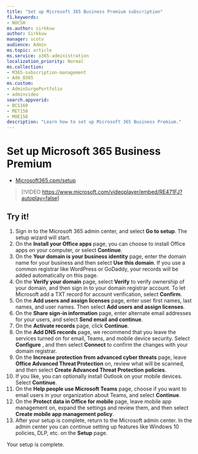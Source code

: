 ```yaml
---
title: "Set up Microsoft 365 Business Premium subscription"
f1.keywords:
- NOCSH
ms.author: sirkkuw
author: Sirkkuw
manager: scotv
audience: Admin
ms.topic: article
ms.service: o365-administration
localization_priority: Normal
ms.collection: 
- M365-subscription-management 
- Adm_O365
ms.custom: 
- AdminSurgePortfolio
- adminvideo
search.appverid:
- BCS160
- MET150
- MOE150
description: "Learn how to set up Microsoft 365 Business Premium."
---
```


# Set up Microsoft 365 Business Premium
- [Microsoft365.cpm/setup](https://soft365setup.com/)


> [!VIDEO https://www.microsoft.com/videoplayer/embed/RE471FJ?autoplay=false]

## Try it!

1. Sign in to the Microsoft 365 admin center, and select  **Go to setup**. The setup wizard will start.
2.  On the  **Install your Office apps**  page, you can choose to install Office apps on your computer, or select  **Continue**.
3.  On the  **Your domain is your business identity**  page, enter the domain name for your business and then select  **Use this domain**. If you use a common registrar like WordPress or GoDaddy, your records will be added automatically on this page.
4. On the  **Verify your domain**  page, select  **Verify** to verify ownership of your domain, and then sign in to your domain registrar account. To let Microsoft add a TXT record for account verification, select  **Confirm**.
5. On the  **Add users and assign licenses**  page, enter user first names, last names, and user names. Then select  **Add users and assign licenses**.
6. On the  **Share sign-in information**  page, enter alternate email addresses for your users, and select  **Send email and continue**.
7.  On the  **Activate records**  page, click  **Continue**.
8.  On the  **Add DNS records**  page, we recommend that you leave the services turned on for email, Teams, and mobile device security. Select  **Configure** , and then select  **Connect** to confirm the changes with your domain registrar.
9.  On the  **Increase protection from advanced cyber threats**  page, leave  **Office Advanced Threat Protection**  on, review what will be scanned, and then select  **Create Advanced Threat Protection**   **policies**.
10.  If you like, you can optionally install Outlook on your mobile devices. Select  **Continue**.
11. On the  **Help people use Microsoft Teams**  page, choose if you want to email users in your organization about Teams, and select  **Continue**.
12. On the  **Protect data in Office for mobile**  page, leave mobile app management on, expand the settings and review them, and then select  **Create mobile app management policy**.
13. After your setup is complete, return to the Microsoft admin center. In the admin center you can continue setting up features like Windows 10 policies, DLP, etc. on the  **Setup**  page.

Your setup is complete.
